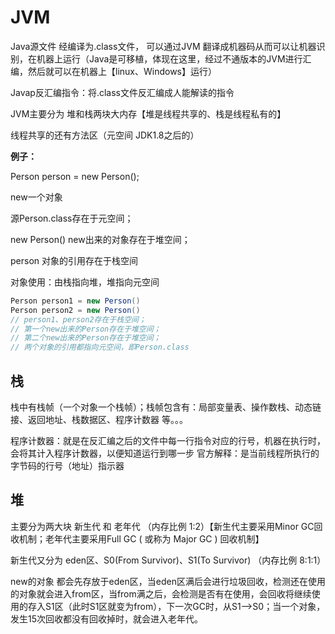 # JVM 

Java源文件  经编译为.class文件， 可以通过JVM 翻译成机器码从而可以让机器识别，在机器上运行（Java是可移植，体现在这里，经过不通版本的JVM进行汇编，然后就可以在机器上【linux、Windows】运行）

Javap反汇编指令：将.class文件反汇编成人能解读的指令

JVM主要分为  堆和栈两块大内存【堆是线程共享的、栈是线程私有的】

线程共享的还有方法区（元空间 JDK1.8之后的）

**例子：**

Person person = new Person();

new一个对象

源Person.class存在于元空间；

new Person() new出来的对象存在于堆空间；

person 对象的引用存在于栈空间

对象使用：由栈指向堆，堆指向元空间

```java
Person person1 = new Person()
Person person2 = new Person()
// person1、person2存在于栈空间；
// 第一个new出来的Person存在于堆空间；
// 第二个new出来的Person存在于堆空间；
// 两个对象的引用都指向元空间，即Person.class
```



## 栈

栈中有栈帧（一个对象一个栈帧）；栈帧包含有：局部变量表、操作数栈、动态链接、返回地址、栈数据区、程序计数器  等。。。

程序计数器：就是在反汇编之后的文件中每一行指令对应的行号，机器在执行时，会将其计入程序计数器，以便知道运行到哪一步
          官方解释：是当前线程所执行的字节码的行号（地址）指示器





## 堆

主要分为两大块  新生代 和 老年代 （内存比例  1:2）【新生代主要采用Minor GC回收机制；老年代主要采用Full GC ( 或称为 Major GC ) 回收机制】

新生代又分为 eden区、S0(From Survivor)、S1(To Survivor) （内存比例  8:1:1）

new的对象 都会先存放于eden区，当eden区满后会进行垃圾回收，检测还在使用的对象就会进入from区，当from满之后，会检测是否有在使用，会回收将继续使用的存入S1区（此时S1区就变为from），下一次GC时，从S1-->S0；当一个对象，发生15次回收都没有回收掉时，就会进入老年代。
